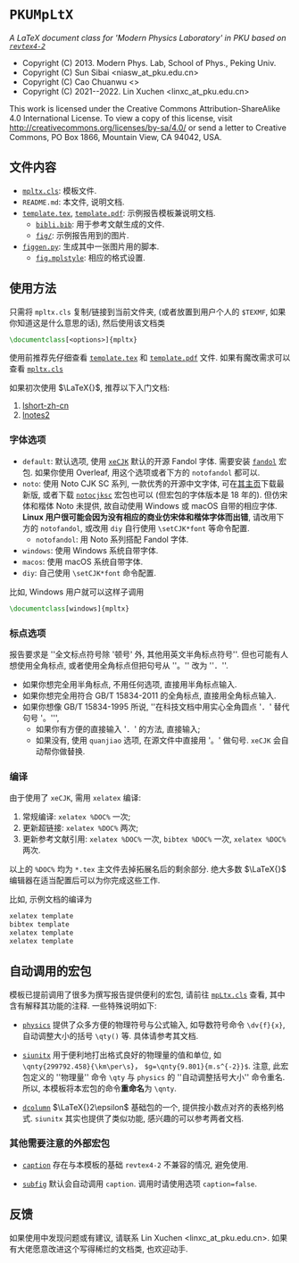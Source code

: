 # `PKUMpLtX`
*A LaTeX document class for 'Modern Physics Laboratory' in PKU based on [`revtex4-2`](https://www.ctan.org/pkg/revtex)*

+ Copyright (C) 2013. Modern Phys. Lab, School of Phys., Peking Univ.
+ Copyright (C) Sun Sibai <niasw_at_pku.edu.cn>
+ Copyright (C) Cao Chuanwu <>
+ Copyright (C) 2021--2022. Lin Xuchen <linxc_at_pku.edu.cn>

This work is licensed under the Creative Commons Attribution-ShareAlike 4.0 International
License. To view a copy of this license, visit http://creativecommons.org/licenses/by-sa/4.0/
or send a letter to Creative Commons, PO Box 1866, Mountain View, CA 94042, USA.

## 文件内容

+ [`mpltx.cls`](mpltx.cls): 模板文件.
+ `README.md`: 本文件, 说明文档.
+ [`template.tex`](template.tex), [`template.pdf`](template.pdf): 示例报告模板兼说明文档.
  + [`bibli.bib`](bibli.bib): 用于参考文献生成的文件.
  + [`fig/`](fig/): 示例报告用到的图片.
+ [`figgen.py`](figgen.py): 生成其中一张图片用的脚本.
  + [`fig.mplstyle`](fig.mplstyle): 相应的格式设置.

## 使用方法

只需将 `mpltx.cls` 复制/链接到当前文件夹, (或者放置到用户个人的 `$TEXMF`, 如果你知道这是什么意思的话), 然后使用该文档类
```latex
\documentclass[<options>]{mpltx}
```
使用前推荐先仔细查看 [`template.tex`](template.tex) 和 [`template.pdf`](template.pdf) 文件.
如果有魔改需求可以查看 [`mpltx.cls`](mpltx.cls)

如果初次使用 $\LaTeX{}$, 推荐以下入门文档:
1. [lshort-zh-cn](http://mirrors.ctan.org/info/lshort/chinese/lshort-zh-cn.pdf) 
2. [lnotes2](https://github.com/huangxg/lnotes/blob/master/lnotes2.pdf)

### 字体选项
+ `default`: 默认选项, 使用 [`xeCJK`](https://www.ctan.org/pkg/xecjk) 默认的开源 Fandol 字体.
  需要安装 [`fandol`](https://www.ctan.org/pkg/fandol) 宏包. 如果你使用 Overleaf, 用这个选项或者下方的 `notofandol` 都可以.
+ `noto`: 使用 Noto CJK SC 系列, 一款优秀的开源中文字体, 可在[其主页](https://github.com/googlefonts/noto-cjk/releases)下载最新版,
  或者下载 [`notocjksc`](https://www.ctan.org/pkg/notocjksc) 宏包也可以 (但宏包的字体版本是 18 年的).
  但仿宋体和楷体 Noto 未提供, 故自动使用 Windows 或 macOS 自带的相应字体. **Linux 用户很可能会因为没有相应的商业仿宋体和楷体字体而出错**, 请改用下方的 `notofandol`, 或改用 `diy` 自行使用 `\setCJK*font` 等命令配置.
  + `notofandol`: 用 Noto 系列搭配 Fandol 字体.
+ `windows`: 使用 Windows 系统自带字体.
+ `macos`: 使用 macOS 系统自带字体.
+ `diy`: 自己使用 `\setCJK*font` 命令配置.

比如, Windows 用户就可以这样子调用
```latex
\documentclass[windows]{mpltx}
```

### 标点选项
报告要求是 ''全文标点符号除 '顿号' 外, 其他用英文半角标点符号''.
但也可能有人想使用全角标点, 或者使用全角标点但把句号从 ''。'' 改为 ''．''.
+ 如果你想完全用半角标点, 不用任何选项, 直接用半角标点输入.
+ 如果你想完全用符合 GB/T 15834-2011 的全角标点, 直接用全角标点输入.
+ 如果你想像 GB/T 15834-1995 所说, ''在科技文档中用实心全角圆点 '．' 替代句号 '。''', 
  + 如果你有方便的直接输入 '．' 的方法, 直接输入;
  + 如果没有, 使用 `quanjiao` 选项, 在源文件中直接用 '。' 做句号.
    `xeCJK` 会自动帮你做替换.

### 编译
由于使用了 `xeCJK`, 需用 `xelatex` 编译:
1. 常规编译: `xelatex %DOC%` 一次;
2. 更新超链接: `xelatex %DOC%` 两次;
3. 更新参考文献引用: `xelatex %DOC%` 一次, `bibtex %DOC%` 一次, `xelatex %DOC%` 两次.

以上的 `%DOC%` 均为 `*.tex` 主文件去掉拓展名后的剩余部分.
绝大多数 $\LaTeX{}$ 编辑器在适当配置后可以为你完成这些工作.

比如, 示例文档的编译为
```bash
xelatex template
bibtex template
xelatex template
xelatex template
```

## 自动调用的宏包

模板已提前调用了很多为撰写报告提供便利的宏包, 请前往 [`mpLtx.cls`](mpltx.cls) 查看, 其中含有解释其功能的注释.
一些特殊说明如下:

+ [`physics`](https://www.ctan.org/pkg/physics) 提供了众多方便的物理符号与公式输入,
如导数符号命令 `\dv{f}{x}`, 自动调整大小的括号 `\qty()` 等.
具体请参考其文档.

+ [`siunitx`](https://www.ctan.org/pkg/siunitx) 用于便利地打出格式良好的物理量的值和单位, 如 `\qnty{299792.458}{\km\per\s}`， `$g=\qnty{9.801}{m.s^{-2}}$`.
注意, 此宏包定义的 ''物理量'' 命令 `\qty` 与 `physics` 的 ''自动调整括号大小'' 命令重名.
所以, 本模板将本宏包的命令**重命名**为 `\qnty`.

+ [`dcolumn`](https://www.ctan.org/pkg/dcolumn) $\LaTeX{}2\epsilon$ 基础包的一个, 提供按小数点对齐的表格列格式.
`siunitx` 其实也提供了类似功能, 感兴趣的可以参考两者文档.

### 其他需要注意的外部宏包

+ [`caption`](https://www.ctan.org/pkg/caption) 存在与本模板的基础 `revtex4-2` 不兼容的情况, 避免使用.

+ [`subfig`](https://www.ctan.org/pkg/subfig) 默认会自动调用 `caption`.
调用时请使用选项 `caption=false`.

## 反馈

如果使用中发现问题或有建议, 请联系 Lin Xuchen <linxc_at_pku.edu.cn>.
如果有大佬愿意改进这个写得稀烂的文档类, 也欢迎动手.
